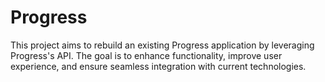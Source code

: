 # Progress
This project aims to rebuild an existing Progress application by leveraging Progress's API. The goal is to enhance functionality, improve user experience, and ensure seamless integration with current technologies.
